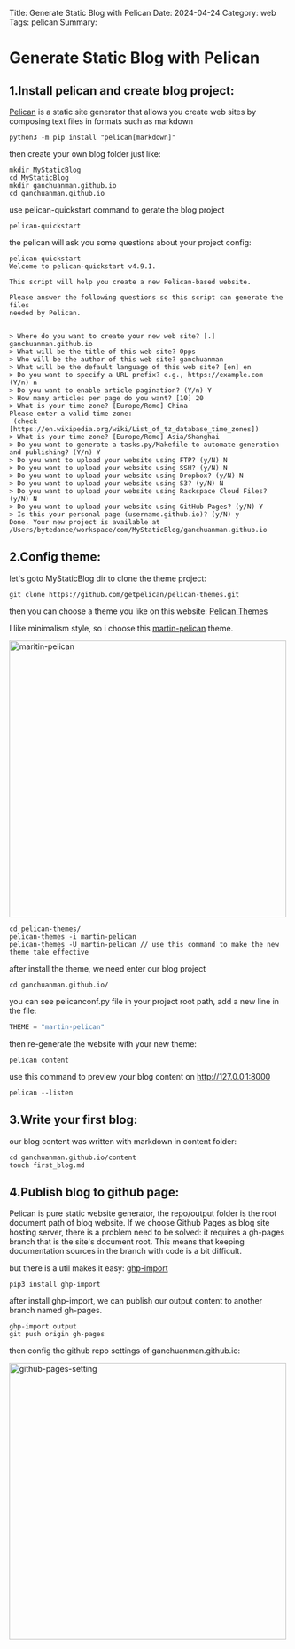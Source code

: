 Title: Generate Static Blog with Pelican
Date: 2024-04-24
Category: web
Tags: pelican
Summary: 

# Generate Static Blog with Pelican

## 1.Install pelican and create blog project:

[Pelican](https://github.com/getpelican/pelican) is a static site generator that allows you create web sites by composing text files in formats such as markdown

```shell
python3 -m pip install "pelican[markdown]"
```
then create your own blog folder just like:
```shell
mkdir MyStaticBlog
cd MyStaticBlog
mkdir ganchuanman.github.io
cd ganchuanman.github.io
```
use pelican-quickstart command to gerate the blog project
```shell
pelican-quickstart
```
the pelican will ask you some questions about your project config:

```shell
pelican-quickstart
Welcome to pelican-quickstart v4.9.1.

This script will help you create a new Pelican-based website.

Please answer the following questions so this script can generate the files
needed by Pelican.


> Where do you want to create your new web site? [.] ganchuanman.github.io
> What will be the title of this web site? Opps
> Who will be the author of this web site? ganchuanman
> What will be the default language of this web site? [en] en
> Do you want to specify a URL prefix? e.g., https://example.com   (Y/n) n
> Do you want to enable article pagination? (Y/n) Y
> How many articles per page do you want? [10] 20
> What is your time zone? [Europe/Rome] China
Please enter a valid time zone:
 (check [https://en.wikipedia.org/wiki/List_of_tz_database_time_zones])
> What is your time zone? [Europe/Rome] Asia/Shanghai
> Do you want to generate a tasks.py/Makefile to automate generation and publishing? (Y/n) Y
> Do you want to upload your website using FTP? (y/N) N
> Do you want to upload your website using SSH? (y/N) N
> Do you want to upload your website using Dropbox? (y/N) N
> Do you want to upload your website using S3? (y/N) N
> Do you want to upload your website using Rackspace Cloud Files? (y/N) N
> Do you want to upload your website using GitHub Pages? (y/N) Y
> Is this your personal page (username.github.io)? (y/N) y
Done. Your new project is available at /Users/bytedance/workspace/com/MyStaticBlog/ganchuanman.github.io
```

## 2.Config theme:
let's goto MyStaticBlog dir to clone the theme project:
```shell
git clone https://github.com/getpelican/pelican-themes.git
```
then you can choose a theme you like on this website: [Pelican Themes](https://pelicanthemes.com/)

I like minimalism style, so i choose this [martin-pelican](https://pelicanthemes.com/martin-pelican/) theme.

<img src="{attach}/assets/imgs/iShot_2024-03-01_09.56.12.png" alt="maritin-pelican" style="width:500px;"/>

```shell
cd pelican-themes/
pelican-themes -i martin-pelican
pelican-themes -U martin-pelican // use this command to make the new theme take effective
```
after install the theme, we need enter our blog project
```shell
cd ganchuanman.github.io/
```
you can see pelicanconf.py file in your project root path, add a new line in the file:
```python
THEME = "martin-pelican"
```
then re-generate the website with your new theme:
```shell
pelican content
```
use this command to preview your blog content on http://127.0.0.1:8000
```shell
pelican --listen
```

## 3.Write your first blog:
our blog content was written with markdown in content folder:
```shell
cd ganchuanman.github.io/content
touch first_blog.md
```

## 4.Publish blog to github page:
Pelican is pure static website generator, the repo/output folder is the root document path of blog website. If we choose Github Pages as blog site hosting server, there is a problem need to be solved: it requires a gh-pages branch that is the site's document root. This means that keeping documentation sources in the branch with code is a bit difficult.

but there is a util makes it easy: [ghp-import](https://github.com/c-w/ghp-import)

```shell
pip3 install ghp-import
```
after install ghp-import,  we can publish our output content to another branch named gh-pages.
```shell
ghp-import output
git push origin gh-pages
```
 then config the github repo settings of ganchuanman.github.io:

<img src="{attach}/assets/imgs/iShot_2024-03-01_11.56.40.png" alt="github-pages-setting" style="width:500px;"/>